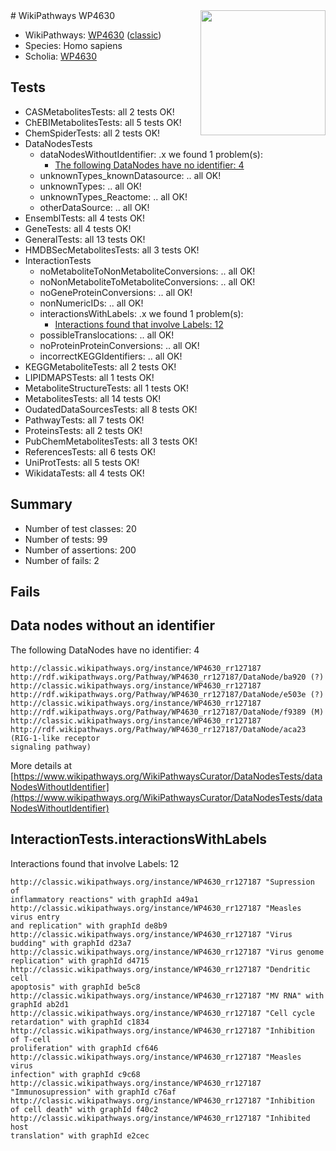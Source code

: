 <img style="float: right; width: 200px" src="https://upload.wikimedia.org/wikipedia/commons/thumb/8/83/Wplogo_with_text_500.png/640px-Wplogo_with_text_500.png" />
# WikiPathways WP4630

* WikiPathways: [WP4630](https://wikipathways.org/pathways/WP4630) ([classic](https://classic.wikipathways.org/instance/WP4630))
* Species: Homo sapiens
* Scholia: [WP4630](https://scholia.toolforge.org/wikipathways/WP4630)
## Tests
* CASMetabolitesTests: all 2 tests OK!
* ChEBIMetabolitesTests: all 5 tests OK!
* ChemSpiderTests: all 2 tests OK!
* DataNodesTests
    * dataNodesWithoutIdentifier: .x we found 1 problem(s):
        * [The following DataNodes have no identifier: 4](#d2d32fa3)
    * unknownTypes_knownDatasource: .. all OK!
    * unknownTypes: .. all OK!
    * unknownTypes_Reactome: .. all OK!
    * otherDataSource: .. all OK!
* EnsemblTests: all 4 tests OK!
* GeneTests: all 4 tests OK!
* GeneralTests: all 13 tests OK!
* HMDBSecMetabolitesTests: all 3 tests OK!
* InteractionTests
    * noMetaboliteToNonMetaboliteConversions: .. all OK!
    * noNonMetaboliteToMetaboliteConversions: .. all OK!
    * noGeneProteinConversions: .. all OK!
    * nonNumericIDs: .. all OK!
    * interactionsWithLabels: .x we found 1 problem(s):
        * [Interactions found that involve Labels: 12](#fe97a8ba)
    * possibleTranslocations: .. all OK!
    * noProteinProteinConversions: .. all OK!
    * incorrectKEGGIdentifiers: .. all OK!
* KEGGMetaboliteTests: all 2 tests OK!
* LIPIDMAPSTests: all 1 tests OK!
* MetaboliteStructureTests: all 1 tests OK!
* MetabolitesTests: all 14 tests OK!
* OudatedDataSourcesTests: all 8 tests OK!
* PathwayTests: all 7 tests OK!
* ProteinsTests: all 2 tests OK!
* PubChemMetabolitesTests: all 3 tests OK!
* ReferencesTests: all 6 tests OK!
* UniProtTests: all 5 tests OK!
* WikidataTests: all 4 tests OK!


## Summary

* Number of test classes: 20
* Number of tests: 99
* Number of assertions: 200
* Number of fails: 2

## Fails

<a name="d2d32fa3" />

## Data nodes without an identifier

The following DataNodes have no identifier: 4
```
http://classic.wikipathways.org/instance/WP4630_rr127187 http://rdf.wikipathways.org/Pathway/WP4630_rr127187/DataNode/ba920 (?)
http://classic.wikipathways.org/instance/WP4630_rr127187 http://rdf.wikipathways.org/Pathway/WP4630_rr127187/DataNode/e503e (?)
http://classic.wikipathways.org/instance/WP4630_rr127187 http://rdf.wikipathways.org/Pathway/WP4630_rr127187/DataNode/f9389 (M)
http://classic.wikipathways.org/instance/WP4630_rr127187 http://rdf.wikipathways.org/Pathway/WP4630_rr127187/DataNode/aca23 (RIG-1-like receptor
signaling pathway)
```

More details at [https://www.wikipathways.org/WikiPathwaysCurator/DataNodesTests/dataNodesWithoutIdentifier](https://www.wikipathways.org/WikiPathwaysCurator/DataNodesTests/dataNodesWithoutIdentifier)

<a name="fe97a8ba" />

## InteractionTests.interactionsWithLabels

Interactions found that involve Labels: 12
```
http://classic.wikipathways.org/instance/WP4630_rr127187 "Supression of 
inflammatory reactions" with graphId a49a1
http://classic.wikipathways.org/instance/WP4630_rr127187 "Measles virus entry
and replication" with graphId de8b9
http://classic.wikipathways.org/instance/WP4630_rr127187 "Virus budding" with graphId d23a7
http://classic.wikipathways.org/instance/WP4630_rr127187 "Virus genome 
replication" with graphId d4715
http://classic.wikipathways.org/instance/WP4630_rr127187 "Dendritic cell
apoptosis" with graphId be5c8
http://classic.wikipathways.org/instance/WP4630_rr127187 "MV RNA" with graphId ab2d1
http://classic.wikipathways.org/instance/WP4630_rr127187 "Cell cycle retardation" with graphId c1834
http://classic.wikipathways.org/instance/WP4630_rr127187 "Inhibition of T-cell 
proliferation" with graphId cf646
http://classic.wikipathways.org/instance/WP4630_rr127187 "Measles virus
infection" with graphId c9c68
http://classic.wikipathways.org/instance/WP4630_rr127187 "Immunosupression" with graphId c76af
http://classic.wikipathways.org/instance/WP4630_rr127187 "Inhibition of cell death" with graphId f40c2
http://classic.wikipathways.org/instance/WP4630_rr127187 "Inhibited host 
translation" with graphId e2cec
```

